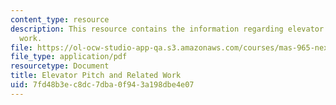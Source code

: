 ```yaml
---
content_type: resource
description: This resource contains the information regarding elevator pitch and related
  work.
file: https://ol-ocw-studio-app-qa.s3.amazonaws.com/courses/mas-965-nextlab-i-designing-mobile-technologies-for-the-next-billion-users-fall-2008/7fd48b3ec8dc7dba0f943a198dbe4e07_MITMAS_965F08_milestone1.pdf
file_type: application/pdf
resourcetype: Document
title: Elevator Pitch and Related Work
uid: 7fd48b3e-c8dc-7dba-0f94-3a198dbe4e07
---
```

